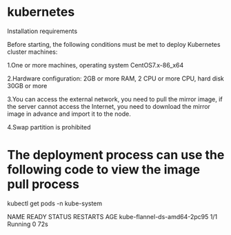 # kubernetes

Installation requirements

Before starting, the following conditions must be met to deploy Kubernetes cluster machines:

1.One or more machines, operating system CentOS7.x-86_x64

2.Hardware configuration: 2GB or more RAM, 2 CPU or more CPU, hard disk 30GB or more

3.You can access the external network, you need to pull the mirror image, if the server cannot access the Internet, you need to download the mirror image in advance and import it to the node.

4.Swap partition is prohibited

# The deployment process can use the following code to view the image pull process
kubectl get pods -n kube-system

NAME                          READY   STATUS    RESTARTS   AGE
kube-flannel-ds-amd64-2pc95   1/1     Running   0          72s
